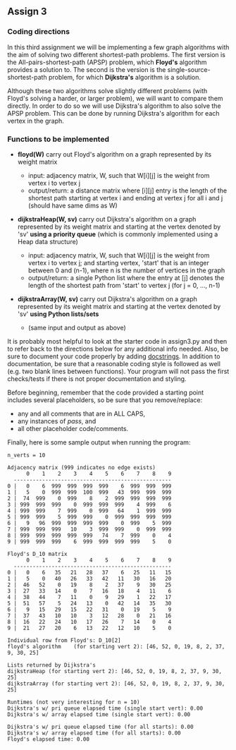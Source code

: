 ## Assign 3

### Coding directions

In this third assignment we will be implementing a few graph algorithms with the
aim of solving two different shortest-path problems. The first
version is the All-pairs-shortest-path (APSP) problem, which **Floyd's** algorithm
provides a solution to. The second is the version is the
single-source-shortest-path problem, for which **Dijkstra's** algorithm is a
solution. 

Although these two algorithms solve slightly different problems (with Floyd's
solving a harder, or larger problem), we will want to compare them directly. In
order to do so we will use Dijkstra's algorithm to also solve the APSP problem.
This can be done by running Dijkstra's algorithm for each vertex in the graph. 

### Functions to be implemented
* __floyd(W)__ carry out Floyd's algorithm on a graph represented by its weight matrix
  * input: adjacency matrix, W, such that W[i][j] is the weight from vertex i to vertex j
  * output/return: a distance matrix where [i][j] entry is the length of the shortest path starting at vertex i and ending at vertex j for all i and j (should have same dims as W)

* __dijkstraHeap(W, sv)__ carry out Dijkstra's algorithm on a graph represented by its weight matrix and starting at the vertex denoted by 'sv' __using a priority queue__ (which is commonly implemented using a Heap data structure)
  * input: adjacency matrix, W, such that W[i][j] is the weight from vertex i to vertex j; and starting vertex, 'start' that is an integer between 0 and (n-1), where n is the number of vertices in the graph
  * output/return: a single Python list where the entry at [j] denotes the length of the shortest path from 'start' to vertex j (for j = 0, ..., n-1) 

* __dijkstraArray(W, sv)__ carry out Dijkstra's algorithm on a graph represented by its weight matrix and starting at the vertex denoted by 'sv' __using Python lists/sets__
  * (same input and output as above)

It is probably most helpful to look at the starter code in assign3.py and then
to refer back to the directions below for any additional info needed. Also, be
sure to document your code properly by adding
[docstrings](https://www.python.org/dev/peps/pep-0257/#what-is-a-docstring).  In
addition to documentation, be sure that a reasonable coding style is followed as
well (e.g. two blank lines between functions). Your program will not pass the
first checks/tests if there is not proper documentation and styling.

Before beginning, remember that the code provided a starting point includes
several placeholders, so be sure that you remove/replace: 
  * any and all comments that are in ALL CAPS,
  * any instances of _pass_, and 
  * all other placeholder code/comments. 


Finally, here is some sample output when running the program: 

    n_verts = 10
    
    Adjacency matrix (999 indicates no edge exists)
          0    1    2    3    4    5    6    7    8    9
      --------------------------------------------------
    0 |   0    6  999  999  999  999    6  999  999  999
    1 |   5    0  999  999  100  999   43  999  999  999
    2 |  74  999    0  999    8    2  999  999  999  999
    3 | 999  999  999    0  999  999  999    4  999    6
    4 | 999  999    7  999    0  999   64    1  999  999
    5 | 999  999    5  999  999    0  999  999  999  999
    6 |   9   96  999  999  999  999    0  999    5  999
    7 | 999  999  999   10    3  999  999    0  999  999
    8 | 999  999  999  999  999   74    7  999    0    4
    9 | 999  999  999    6  999  999  999  999    5    0

    Floyd's D_10 matrix
          0    1    2    3    4    5    6    7    8    9
      --------------------------------------------------
    0 |   0    6   35   21   28   37    6   25   11   15
    1 |   5    0   40   26   33   42   11   30   16   20
    2 |  46   52    0   19    8    2   37    9   30   25
    3 |  27   33   14    0    7   16   18    4   11    6
    4 |  38   44    7   11    0    9   29    1   22   17
    5 |  51   57    5   24   13    0   42   14   35   30
    6 |   9   15   29   15   22   31    0   19    5    9
    7 |  37   43   10   10    3   12   28    0   21   16
    8 |  16   22   24   10   17   26    7   14    0    4
    9 |  21   27   20    6   13   22   12   10    5    0

    Individual row from Floyd's: D_10[2]
    floyd's algorithm    (for starting vert 2): [46, 52, 0, 19, 8, 2, 37, 9, 30, 25]
    
    Lists returned by Dijkstra's
    dijkstraHeap (for starting vert 2): [46, 52, 0, 19, 8, 2, 37, 9, 30, 25]
    dijkstraArray (for starting vert 2): [46, 52, 0, 19, 8, 2, 37, 9, 30, 25]

    Runtimes (not very interesting for n = 10)
    Dijkstra's w/ pri queue elapsed time (single start vert): 0.00
    Dijkstra's w/ array elapsed time (single start vert): 0.00

    Dijkstra's w/ pri queue elapsed time (for all starts): 0.00
    Dijkstra's w/ array elapsed time (for all starts): 0.00
    Floyd's elapsed time: 0.00
